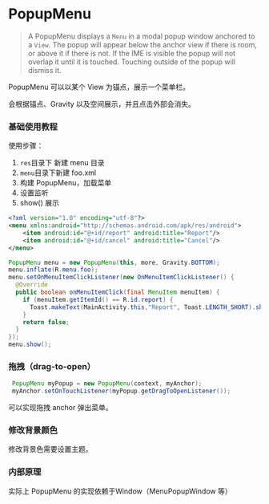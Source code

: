 # PopupMenu

> A PopupMenu displays a `Menu` in a modal popup window anchored to a `View`. The popup will appear below the anchor view if there is room, or above it if there is not. If the IME is visible the popup will not overlap it until it is touched. Touching outside of the popup will dismiss it.



PopupMenu 可以以某个 View 为锚点，展示一个菜单栏。



会根据锚点、Gravity 以及空间展示，并且点击外部会消失。



### 基础使用教程



使用步骤：

1. `res`目录下 新建 menu 目录
2. `menu`目录下新建 foo.xml
3. 构建 PopupMenu，加载菜单
4. 设置监听
5. show() 展示



```xml
<?xml version="1.0" encoding="utf-8"?>
<menu xmlns:android="http://schemas.android.com/apk/res/android">
    <item android:id="@+id/report" android:title="Report"/>
    <item android:id="@+id/cancel" android:title="Cancel"/>
</menu>
```



```java
PopupMenu menu = new PopupMenu(this, more, Gravity.BOTTOM);
menu.inflate(R.menu.foo);
menu.setOnMenuItemClickListener(new OnMenuItemClickListener() {
  @Override
  public boolean onMenuItemClick(final MenuItem menuItem) {
    if (menuItem.getItemId() == R.id.report) {
      Toast.makeText(MainActivity.this,"Report", Toast.LENGTH_SHORT).show();
    }
    return false;
  }
});
menu.show();
```



### 拖拽（drag-to-open）



```java
 PopupMenu myPopup = new PopupMenu(context, myAnchor);
 myAnchor.setOnTouchListener(myPopup.getDragToOpenListener());
```



可以实现拖拽 anchor 弹出菜单。



### 修改背景颜色



修改背景色需要设置主题。



### 内部原理



实际上 PopupMenu 的实现依赖于Window（MenuPopupWindow 等）